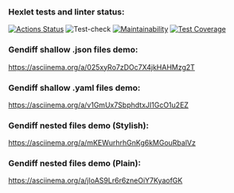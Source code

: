### Hexlet tests and linter status:
[![Actions Status](https://github.com/Funkicide/frontend-project-lvl2/workflows/hexlet-check/badge.svg)](https://github.com/Funkicide/frontend-project-lvl2/actions)
![Test-check](https://github.com/Funkicide/frontend-project-lvl2/actions/workflows/test-check.yml/badge.svg)
[![Maintainability](https://api.codeclimate.com/v1/badges/0f3bc2b06d4c737c3663/maintainability)](https://codeclimate.com/github/Funkicide/frontend-project-lvl2/maintainability)
[![Test Coverage](https://api.codeclimate.com/v1/badges/0f3bc2b06d4c737c3663/test_coverage)](https://codeclimate.com/github/Funkicide/frontend-project-lvl2/test_coverage)
### Gendiff shallow .json files demo:
https://asciinema.org/a/025xyRo7zDOc7X4jkHAHMzg2T
### Gendiff shallow .yaml files demo:
https://asciinema.org/a/v1GmUx7SbphdtxJI1GcO1u2EZ
### Gendiff nested files demo (Stylish):
https://asciinema.org/a/mKEWurhrhGnKg6kMGouRbalVz
### Gendiff nested files demo (Plain):
https://asciinema.org/a/jIoAS9Lr6r6zneOiY7KyaofGK